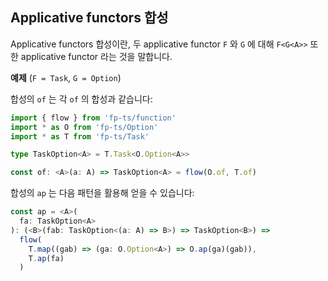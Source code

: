 ## Applicative functors 합성

Applicative functors 합성이란, 두 applicative functor `F` 와 `G` 에 대해 `F<G<A>>` 또한 applicative functor 라는 것을 말합니다.

**예제** (`F = Task`, `G = Option`)

합성의 `of` 는 각 `of` 의 합성과 같습니다:

```typescript
import { flow } from 'fp-ts/function'
import * as O from 'fp-ts/Option'
import * as T from 'fp-ts/Task'

type TaskOption<A> = T.Task<O.Option<A>>

const of: <A>(a: A) => TaskOption<A> = flow(O.of, T.of)
```

합성의 `ap` 는 다음 패턴을 활용해 얻을 수 있습니다:

```typescript
const ap = <A>(
  fa: TaskOption<A>
): (<B>(fab: TaskOption<(a: A) => B>) => TaskOption<B>) =>
  flow(
    T.map((gab) => (ga: O.Option<A>) => O.ap(ga)(gab)),
    T.ap(fa)
  )
```

